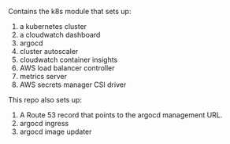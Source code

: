 Contains the k8s module that sets up:

 1. a kubernetes cluster
 2. a cloudwatch dashboard
 3. argocd
 4. cluster autoscaler
 5. cloudwatch container insights
 6. AWS load balancer controller
 7. metrics server
 8. AWS secrets manager CSI driver

This repo also sets up:

 1. A Route 53 record that points to the argocd management URL.
 2. argocd ingress
 3. argocd image updater